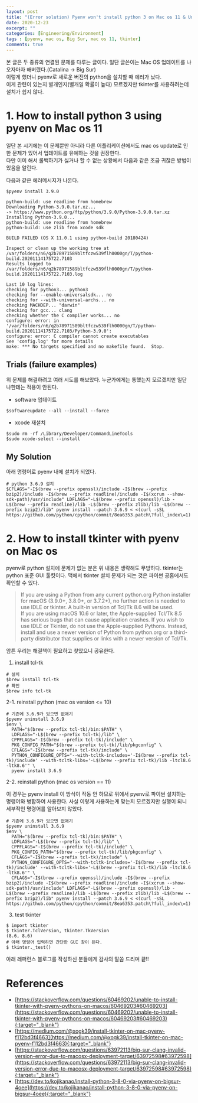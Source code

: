 ```yaml
---
layout: post
title: "(Error solution) Pyenv won't install python 3 on Mac os 11 & Unable to install tkinter with pyenv Pythons on MacOS"
date: 2020-12-23
excerpt: ""
categories: [Engineering/Environment]
tags : [pyenv, mac os, Big Sur, mac os 11, tkinter]
comments: true
---
```


본 글은 두 종류의 연결된 문제를 다루는 글이다. 일단 글쓴이는 Mac OS 업데이트를 나오자마자 해버렸다.(Catalina -> Big Sur)  
이렇게 했더니 pyenv로 새로운 버전의 python을 설치할 때 에러가 났다.  
이게 관련이 있는지 별개인지(별개일 확률이 높다) 모르겠지만 tkinter를 사용하려는데 설치가 쉽지 않다.

# 1. How to install python 3 using pyenv on Mac os 11

일단 본 시기에는 이 문제뿐만 아니라 다른 어플리케이션에서도 mac os update로 인한 문제가 있어서 업데이트를 유예하는 것을 권장한다.  
다만 이미 해서 롤백하기가 싫거나 할 수 없는 상황에서 다음과 같은 조금 귀찮은 방법이 있음을 알린다.

다음과 같은 에러메시지가 나온다. 
 
```
$pyenv install 3.9.0

python-build: use readline from homebrew
Downloading Python-3.9.0.tar.xz...
-> https://www.python.org/ftp/python/3.9.0/Python-3.9.0.tar.xz
Installing Python-3.9.0...
python-build: use readline from homebrew
python-build: use zlib from xcode sdk

BUILD FAILED (OS X 11.0.1 using python-build 20180424)

Inspect or clean up the working tree at /var/folders/n6/q2b78971589bltfczw539flh0000gn/T/python-build.20201114175722.7103
Results logged to /var/folders/n6/q2b78971589bltfczw539flh0000gn/T/python-build.20201114175722.7103.log

Last 10 log lines:
checking for python3... python3
checking for --enable-universalsdk... no
checking for --with-universal-archs... no
checking MACHDEP... "darwin"
checking for gcc... clang
checking whether the C compiler works... no
configure: error: in '/var/folders/n6/q2b78971589bltfczw539flh0000gn/T/python-build.20201114175722.7103/Python-3.9.0':
configure: error: C compiler cannot create executables
See 'config.log' for more details
make: *** No targets specified and no makefile found.  Stop.
```


## Trials (failure examples)

위 문제를 해결하려고 여러 시도를 해보았다. 누군가에게는 통했는지 모르겠지만 일단 나한테는 적용이 안된다.

* software 업데이트  
```
$softwareupdate --all --install --force
```

* xcode 재설치  
```
$sudo rm -rf /Library/Developer/CommandLineTools
$sudo xcode-select --install
```

## My Solution

아래 명령어로 pyenv 내에 설치가 되었다.    

```  
# python 3.6.9 설치
$CFLAGS="-I$(brew --prefix openssl)/include -I$(brew --prefix bzip2)/include -I$(brew --prefix readline)/include -I$(xcrun --show-sdk-path)/usr/include" LDFLAGS="-L$(brew --prefix openssl)/lib -L$(brew --prefix readline)/lib -L$(brew --prefix zlib)/lib -L$(brew --prefix bzip2)/lib" pyenv install --patch 3.6.9 < <(curl -sSL https://github.com/python/cpython/commit/8ea6353.patch\?full_index\=1)
```



# 2. How to install tkinter with pyenv on Mac os

pyenv로 python 설치에 문제가 없는 분은 위 내용은 생략해도 무방하다.
tkinter는 python 표준 GUI 툴킷이다.
맥에서 tkinter 설치 문제가 되는 것은 파이썬 공홈에서도 확인할 수 있다.

>If you are using a Python from any current python.org Python installer for macOS (3.9.0+, 3.8.0+, or 3.7.2+), no further action is needed to use IDLE or tkinter. A built-in version of Tcl/Tk 8.6 will be used.  
>If you are using macOS 10.6 or later, the Apple-supplied Tcl/Tk 8.5 has serious bugs that can cause application crashes. If you wish to use IDLE or Tkinter, do not use the Apple-supplied Pythons. Instead, install and use a newer version of Python from python.org or a third-party distributor that supplies or links with a newer version of Tcl/Tk.

암튼 우리는 해결책이 필요하고 찾았으니 공유한다.

1. install tcl-tk

```
# 설치
$brew install tcl-tk
# 확인
$brew info tcl-tk
```

2-1. reinstall python (mac os version <= 10)

```
# 기존에 3.6.9가 있으면 없애기
$pyenv uninstall 3.6.9
$env \
  PATH="$(brew --prefix tcl-tk)/bin:$PATH" \
  LDFLAGS="-L$(brew --prefix tcl-tk)/lib" \
  CPPFLAGS="-I$(brew --prefix tcl-tk)/include" \
  PKG_CONFIG_PATH="$(brew --prefix tcl-tk)/lib/pkgconfig" \
  CFLAGS="-I$(brew --prefix tcl-tk)/include" \
  PYTHON_CONFIGURE_OPTS="--with-tcltk-includes='-I$(brew --prefix tcl-tk)/include' --with-tcltk-libs='-L$(brew --prefix tcl-tk)/lib -ltcl8.6 -ltk8.6'" \
  pyenv install 3.6.9
```

2-2. reinstall python (mac os version == 11)

이 경우는 pyenv install 이 방식이 작동 안 하므로 위에서 pyenv로 파이썬 설치하는 명령어와 병합하여 사용한다.
사실 이렇게 사용하는게 맞는지 모르겠지만 실행이 되니 세부적인 명령어를 알아보지 않았다.

```
# 기존에 3.6.9가 있으면 없애기
$pyenv uninstall 3.6.9
$env \
  PATH="$(brew --prefix tcl-tk)/bin:$PATH" \
  LDFLAGS="-L$(brew --prefix tcl-tk)/lib" \
  CPPFLAGS="-I$(brew --prefix tcl-tk)/include" \
  PKG_CONFIG_PATH="$(brew --prefix tcl-tk)/lib/pkgconfig" \
  CFLAGS="-I$(brew --prefix tcl-tk)/include" \
  PYTHON_CONFIGURE_OPTS="--with-tcltk-includes='-I$(brew --prefix tcl-tk)/include' --with-tcltk-libs='-L$(brew --prefix tcl-tk)/lib -ltcl8.6 -ltk8.6'" \
  CFLAGS="-I$(brew --prefix openssl)/include -I$(brew --prefix bzip2)/include -I$(brew --prefix readline)/include -I$(xcrun --show-sdk-path)/usr/include" LDFLAGS="-L$(brew --prefix openssl)/lib -L$(brew --prefix readline)/lib -L$(brew --prefix zlib)/lib -L$(brew --prefix bzip2)/lib" pyenv install --patch 3.6.9 < <(curl -sSL https://github.com/python/cpython/commit/8ea6353.patch\?full_index\=1)
```

3. test tkinter

```
$ import tkinter
$ tkinter.TclVersion, tkinter.TkVersion
(8.6, 8.6)
# 아래 명령어 입력하면 간단한 GUI 창이 뜬다.
$ tkinter._test()
```

아래 레퍼런스 블로그를 작성하신 분들에게 감사의 말씀 드리며 끝!!

# References

* [https://stackoverflow.com/questions/60469202/unable-to-install-tkinter-with-pyenv-pythons-on-macos/60469203#60469203](https://stackoverflow.com/questions/60469202/unable-to-install-tkinter-with-pyenv-pythons-on-macos/60469203#60469203){:target="_blank"}
* [https://medium.com/@xogk39/install-tkinter-on-mac-pyenv-f112bd3f4663](https://medium.com/@xogk39/install-tkinter-on-mac-pyenv-f112bd3f4663){:target="_blank"}
* [https://stackoverflow.com/questions/63972113/big-sur-clang-invalid-version-error-due-to-macosx-deployment-target/63972598#63972598](https://stackoverflow.com/questions/63972113/big-sur-clang-invalid-version-error-due-to-macosx-deployment-target/63972598#63972598){:target="_blank"}
* [https://dev.to/kojikanao/install-python-3-8-0-via-pyenv-on-bigsur-4oee](https://dev.to/kojikanao/install-python-3-8-0-via-pyenv-on-bigsur-4oee){:target="_blank"}
